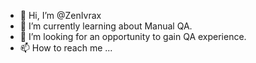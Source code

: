 - 👋 Hi, I’m @ZenIvrax
- 🌱 I’m currently learning about Manual QA.
- 💞️ I’m looking for an opportunity to gain QA experience.
- 📫 How to reach me ...
